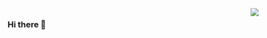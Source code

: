 <img align="right" src="https://github-readme-stats.vercel.app/api?username=hiroto-takatoshi&show_icons=true&icon_color=CE1D2D&text_color=718096&bg_color=ffffff&hide_title=true" />


### Hi there 👋

<!--
**hiroto-takatoshi/hiroto-takatoshi** is a ✨ _special_ ✨ repository because its `README.md` (this file) appears on your GitHub profile.

Here are some ideas to get you started:

- 🔭 I’m currently working on ...
- 🌱 I’m currently learning ...
- 👯 I’m looking to collaborate on ...
- 🤔 I’m looking for help with ...
- 💬 Ask me about ...
- 📫 How to reach me: ...
- 😄 Pronouns: ...
- ⚡ Fun fact: ...
-->
